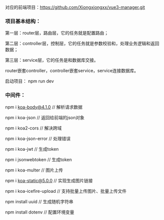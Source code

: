 对应的前端项目：https://github.com/Xiongxiongxx/vue3-manager.git

### 项目基本结构：

第一层：router层，路由层，它的任务就是配置路由；

第二层：controller层，控制层，它的任务就是参数校验和，处理业务逻辑和返回数据；

第三层：service层，它的任务是和数据库交接。

router嵌套controller，controller嵌套service，service连接数据库。

启动项目： npm run dev

### 中间件：

npm i koa-body@4.1.0 // 解析请求数据

npm i koa-json // 返回给前端的json对象

npm i koa2-cors // 解决跨域

npm i koa-json-error // 处理错误

npm i koa-jwt // 生成token

npm i jsonwebtoken // 生成token

npm i koa-multer // 图片上传

npm i koa-static@5.0.0 // 实现生成图片链接

npm i koa-icefire-upload // 支持批量上传图片、批量上传文件

npm install uuid // 生成随机字符串

npm install dotenv // 配置环境变量




